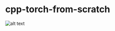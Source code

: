 # cpp-torch-from-scratch

![alt text](https://github.com/sidd-1234/cpp-torch-from-scratch/blob/main/cpu_acc.png?raw=true)